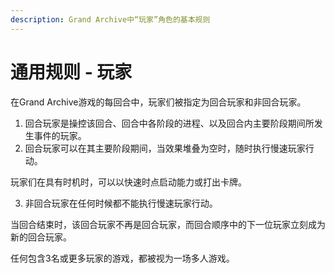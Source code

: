 ```yaml
---
description: Grand Archive中“玩家”角色的基本规则
---
```


# 通用规则 - 玩家

在Grand Archive游戏的每回合中，玩家们被指定为回合玩家和非回合玩家。



1. 回合玩家是操控该回合、回合中各阶段的进程、以及回合内主要阶段期间所发生事件的玩家。
2. 回合玩家可以在其主要阶段期间，当效果堆叠为空时，随时执行慢速玩家行动。

玩家们在具有时机时，可以以快速时点启动能力或打出卡牌。

3. 非回合玩家在任何时候都不能执行慢速玩家行动。

当回合结束时，该回合玩家不再是回合玩家，而回合顺序中的下一位玩家立刻成为新的回合玩家。

任何包含3名或更多玩家的游戏，都被视为一场多人游戏。
